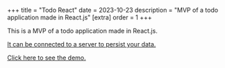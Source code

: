 +++
title = "Todo React"
date = 2023-10-23
description = "MVP of a todo application made in React.js"
[extra]
order = 1
+++


This is a MVP of a todo application made in React.js.

[It can be connected to a server to persist your data.](https://github.com/astrale-sharp/todo-revived)


[Click here to see the demo.](/todo-revived/)

